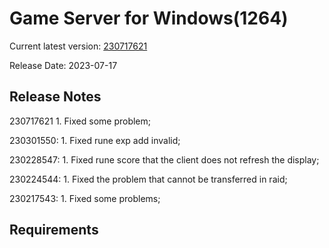 Game Server for Windows(1264)
===============
Current latest version: [230717621](https://github.com/amusegame/v1264/releases/download/230717621/v1264-230717621.github.7z)

Release Date: 2023-07-17

Release Notes
-----------------------------------
230717621
	1. Fixed some problem; 

230301550:
	1. Fixed rune exp add invalid;

230228547:
	1. Fixed rune score that the client does not refresh the display;
	
230224544:
	1. Fixed the problem that cannot be transferred in raid; 

230217543:
	1. Fixed some problems; 


Requirements
-----------------------------------
